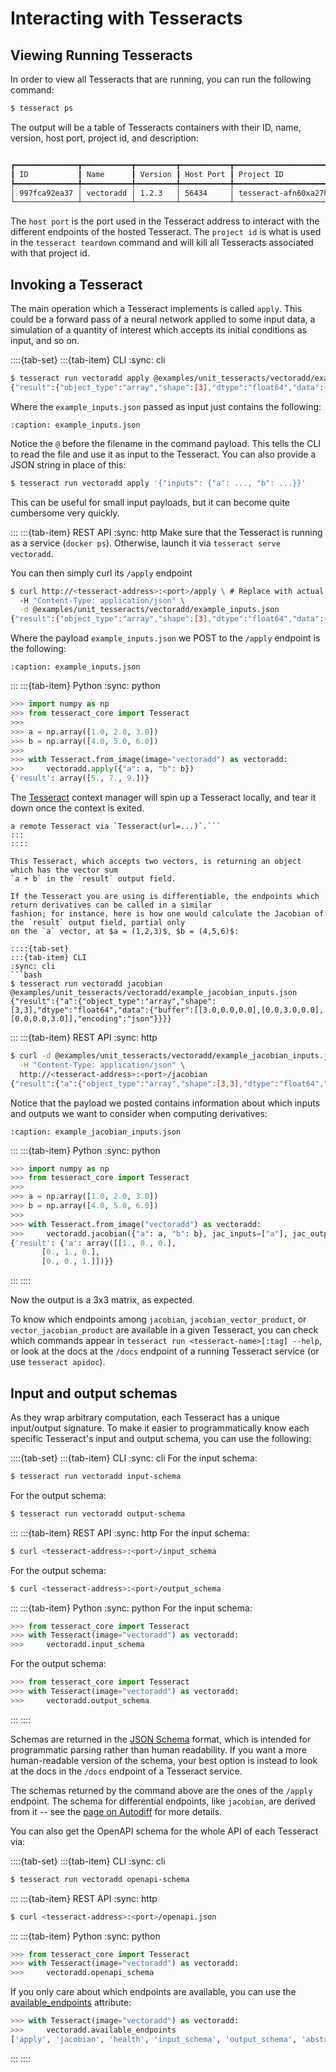 # Interacting with Tesseracts

## Viewing Running Tesseracts
In order to view all Tesseracts that are running, you can run the following command:

```bash
$ tesseract ps
```

The output will be a table of Tesseracts containers with their ID, name, version, host port, project id, and description:

```bash

┏━━━━━━━━━━━━━━┳━━━━━━━━━━━┳━━━━━━━━━┳━━━━━━━━━━━┳━━━━━━━━━━━━━━━━━━━━━━━━┳━━━━━━━━━━━━━━━━━━━━━━━━━━━━━━━━━━━━━━━━━━━┓
┃ ID           ┃ Name      ┃ Version ┃ Host Port ┃ Project ID             ┃ Description                               ┃
┡━━━━━━━━━━━━━━╇━━━━━━━━━━━╇━━━━━━━━━╇━━━━━━━━━━━╇━━━━━━━━━━━━━━━━━━━━━━━━╇━━━━━━━━━━━━━━━━━━━━━━━━━━━━━━━━━━━━━━━━━━━┩
│ 997fca92ea37 │ vectoradd │ 1.2.3   │ 56434     │ tesseract-afn60xa27hih │ Simple tesseract that adds two vectors.\n │
└──────────────┴───────────┴─────────┴───────────┴────────────────────────┴───────────────────────────────────────────┘
```

The `host port` is the port used in the Tesseract address to interact with the different endpoints of the hosted Tesseract.
The `project id` is what is used in the `tesseract teardown` command and will kill all Tesseracts associated with that project id.

## Invoking a Tesseract


The main operation which a Tesseract implements is called `apply`. This could be
a forward pass of a neural network applied to some input data,
a simulation of a quantity of interest which accepts its initial conditions as input,
and so on.

::::{tab-set}
:::{tab-item} CLI
:sync: cli
```bash
$ tesseract run vectoradd apply @examples/unit_tesseracts/vectoradd/example_inputs.json
{"result":{"object_type":"array","shape":[3],"dtype":"float64","data":{"buffer":[5.0,7.0,9.0],"encoding":"json"}}}
```

Where the `example_inputs.json` passed as input just contains the following:
```{literalinclude} ../../../examples/unit_tesseracts/vectoradd/example_inputs.json
:caption: example_inputs.json
```

Notice the `@` before the filename in the command payload. This tells the CLI to read the file and
use it as input to the Tesseract. You can also provide a JSON string in place of this:
```bash
$ tesseract run vectoradd apply '{"inputs": {"a": ..., "b": ...}}'
```
This can be useful for small input payloads, but it can become quite cumbersome very quickly.

:::
:::{tab-item} REST API
:sync: http
Make sure that the Tesseract is running as a service (`docker ps`). Otherwise, launch
it via `tesseract serve vectoradd`.

You can then simply curl its `/apply` endpoint
```bash
$ curl http://<tesseract-address>:<port>/apply \ # Replace with actual address
  -H "Content-Type: application/json" \
  -d @examples/unit_tesseracts/vectoradd/example_inputs.json
{"result":{"object_type":"array","shape":[3],"dtype":"float64","data":{"buffer":[5.0,7.0,9.0],"encoding":"json"}}}
```

Where the payload `example_inputs.json` we POST to the `/apply` endpoint is the following:
```{literalinclude} ../../../examples/unit_tesseracts/vectoradd/example_inputs.json
:caption: example_inputs.json
```
:::
:::{tab-item} Python
:sync: python
```python
>>> import numpy as np
>>> from tesseract_core import Tesseract
>>>
>>> a = np.array([1.0, 2.0, 3.0])
>>> b = np.array([4.0, 5.0, 6.0])
>>>
>>> with Tesseract.from_image(image="vectoradd") as vectoradd:
>>>     vectoradd.apply({"a": a, "b": b})
{'result': array([5., 7., 9.])}
```

The [Tesseract](#tesseract_core.Tesseract) context manager will spin up
a Tesseract locally, and tear it down once the context is exited.

```{tip} You can also instantiate a Tesseract object which connects to
a remote Tesseract via `Tesseract(url=...)`.```
:::
::::

This Tesseract, which accepts two vectors, is returning an object which has the vector sum
`a + b` in the `result` output field.

If the Tesseract you are using is differentiable, the endpoints which return derivatives can be called in a similar
fashion; for instance, here is how one would calculate the Jacobian of the `result` output field, partial only
on the `a` vector, at $a = (1,2,3)$, $b = (4,5,6)$:

::::{tab-set}
:::{tab-item} CLI
:sync: cli
```bash
$ tesseract run vectoradd jacobian @examples/unit_tesseracts/vectoradd/example_jacobian_inputs.json
{"result":{"a":{"object_type":"array","shape":[3,3],"dtype":"float64","data":{"buffer":[[3.0,0.0,0.0],[0.0,3.0,0.0],[0.0,0.0,3.0]],"encoding":"json"}}}}
```
:::
:::{tab-item} REST API
:sync: http
```bash
$ curl -d @examples/unit_tesseracts/vectoradd/example_jacobian_inputs.json \
  -H "Content-Type: application/json" \
  http://<tesseract-address>:<port>/jacobian
{"result":{"a":{"object_type":"array","shape":[3,3],"dtype":"float64","data":{"buffer":[[1.0,0.0,0.0],[0.0,1.0,0.0],[0.0,0.0,1.0]],"encoding":"json"}}}}
```
Notice that the payload we posted contains information about which inputs and outputs we want to consider
when computing derivatives:
```{literalinclude} ../../../examples/unit_tesseracts/vectoradd/example_jacobian_inputs.json
:caption: example_jacobian_inputs.json
```
:::
:::{tab-item} Python
:sync: python
```python
>>> import numpy as np
>>> from tesseract_core import Tesseract
>>>
>>> a = np.array([1.0, 2.0, 3.0])
>>> b = np.array([4.0, 5.0, 6.0])
>>>
>>> with Tesseract.from_image("vectoradd") as vectoradd:
>>>     vectoradd.jacobian({"a": a, "b": b}, jac_inputs=["a"], jac_outputs=["result"])
{'result': {'a': array([[1., 0., 0.],
       [0., 1., 0.],
       [0., 0., 1.]])}}
```
:::
::::

Now the output is a 3x3 matrix, as expected.

To know which endpoints among `jacobian`, `jacobian_vector_product`, or `vector_jacobian_product` are
available in a given Tesseract, you can check which commands appear in `tesseract run <tesseract-name>[:tag] --help`, or
look at the docs at the `/docs` endpoint of a running Tesseract service (or use `tesseract apidoc`).

## Input and output schemas

As they wrap arbitrary computation, each Tesseract has a unique input/output signature.
To make it easier to programmatically know each specific Tesseract's input and output schema,
you can use the following:

::::{tab-set}
:::{tab-item} CLI
:sync: cli
For the input schema:

```bash
$ tesseract run vectoradd input-schema
```

For the output schema:

```bash
$ tesseract run vectoradd output-schema
```
:::
:::{tab-item} REST API
:sync: http
For the input schema:

```bash
$ curl <tesseract-address>:<port>/input_schema
```

For the output schema:

```bash
$ curl <tesseract-address>:<port>/output_schema
```
:::
:::{tab-item} Python
:sync: python
For the input schema:

```python
>>> from tesseract_core import Tesseract
>>> with Tesseract(image="vectoradd") as vectoradd:
>>>     vectoradd.input_schema
```

For the output schema:

```python
>>> from tesseract_core import Tesseract
>>> with Tesseract(image="vectoradd") as vectoradd:
>>>     vectoradd.output_schema
```
:::
::::

Schemas are returned in the [JSON Schema](https://json-schema.org/) format,
which is intended for programmatic parsing rather than human
readability. If you want a more human-readable version of the schema,
your best option is instead to look at the docs in the `/docs` endpoint of a Tesseract
service.

The schemas returned by the command above are the ones of the `/apply` endpoint. The schema
for differential endpoints, like `jacobian`, are derived from it -- see the
[page on Autodiff](tr-autodiff) for more details.

You can also get the OpenAPI schema for the whole API of each Tesseract via:

::::{tab-set}
:::{tab-item} CLI
:sync: cli
```bash
$ tesseract run vectoradd openapi-schema
```
:::
:::{tab-item} REST API
:sync: http
```bash
$ curl <tesseract-address>:<port>/openapi.json
```
:::
:::{tab-item} Python
:sync: python
```python
>>> from tesseract_core import Tesseract
>>> with Tesseract(image="vectoradd") as vectoradd:
>>>     vectoradd.openapi_schema
```

If you only care about which endpoints are available, you can use the [available_endpoints](#tesseract_core.Tesseract.available_endpoints)
attribute:

```python
>>> with Tesseract(image="vectoradd") as vectoradd:
>>>     vectoradd.available_endpoints
['apply', 'jacobian', 'health', 'input_schema', 'output_schema', 'abstract_eval']
```
:::
::::
